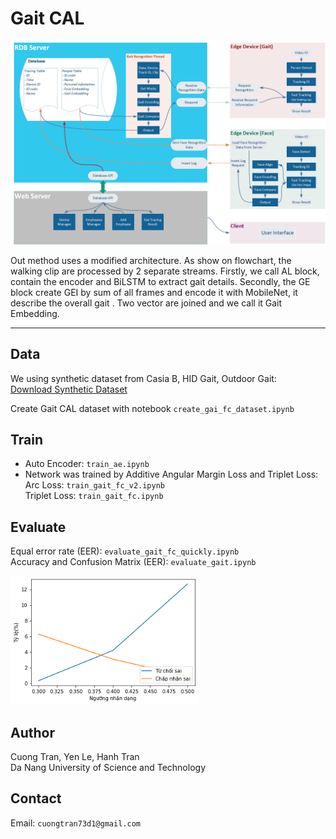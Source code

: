 # Gait CAL

<img  src="src/Copy (1) of flowchart 2.png" alt="Trulli" style="width:600px;">

Out method uses a modified architecture. As show on flowchart, the walking clip are processed by 2 separate streams. Firstly, we call AL block, contain the encoder and BiLSTM to extract gait details. Secondly, the GE block create GEI by sum of all frames and encode it with MobileNet, it describe the overall gait . Two vector are joined and we call it Gait Embedding.    
***
## Data
We using synthetic dataset from Casia B, HID Gait, Outdoor Gait:  
[Download Synthetic Dataset](https://drive.google.com/file/d/1OKx_W7rJbGP-t6TAGFJr2fK8LLzn3dZA/view?usp=share_link)  

Create Gait CAL dataset with notebook ```create_gai_fc_dataset.ipynb```

## Train
- Auto Encoder: ```train_ae.ipynb```  
- Network was trained by Additive Angular Margin Loss and Triplet Loss:   
Arc Loss: ```train_gait_fc_v2.ipynb```   
Triplet Loss: ```train_gait_fc.ipynb```
## Evaluate
Equal error rate (EER): ```evaluate_gait_fc_quickly.ipynb```  
Accuracy and Confusion Matrix (EER): ```evaluate_gait.ipynb```  

<img  src="src/eer.png" alt="Trulli" style="width:300px;">


## Author
Cuong Tran, Yen Le, Hanh Tran   
Da Nang University of Science and Technology

## Contact
Email: ```cuongtran73d1@gmail.com```

